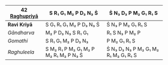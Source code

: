 | **42 [Raghupriyā](https://en.wikipedia.org/wiki/Raghupriya "Raghupriya")** | S R₁ G₁ M₂ P D₃ N₃ Ṡ                 | Ṡ N₃ D₃ P M₂ G₁ R₁ S                |
| -------------------------------------------------------------------------- | ------------------------------------ | ----------------------------------- |
| **Ravi Kriyā**                                                             | S G₁ R₁ G₁ M₂ P D₃ N₃ Ṡ              | Ṡ N₃ P M₂ G₁ R₁ S                   |
| _Gāndharva_                                                                | M₂ P D₃ N₃ S R₁ G₁                   | R₁ S N₃ P M₂ P                      |
| _Gomathi_                                                                  | S R₁ G₁ M₂ P D₃ N₃                   | P M₂ G₁ R₁ S                        |
| _Raghuleela_                                                               | S M₂ R₁ P M₂ G₁ M₂ P M₂ R₁ M₂ P N₃ Ṡ | Ṡ N₃ D₃ N₃ P M₂ G₁ M₂ R₁ M₂ G₁ R₁ S |